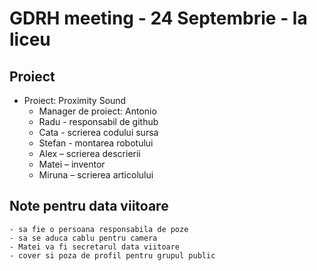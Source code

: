 # GDRH meeting - 24 Septembrie - la liceu

## Proiect
* Proiect: Proximity Sound
    - Manager de proiect: Antonio
    - Radu - responsabil de github
    - Cata - scrierea codului sursa
    - Stefan - montarea robotului
    - Alex – scrierea descrierii
    - Matei – inventor
    - Miruna – scrierea articolului
## Note pentru data viitoare
    - sa fie o persoana responsabila de poze
    - sa se aduca cablu pentru camera
    - Matei va fi secretarul data viitoare
    - cover si poza de profil pentru grupul public
